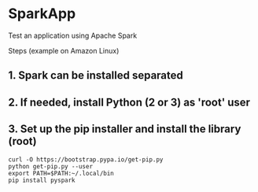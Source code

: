 # SparkApp

Test an application using Apache Spark

Steps (example on Amazon Linux)

## 1. Spark can be installed separated

## 2. If needed, install Python (2 or 3) as 'root' user

## 3. Set up the pip installer and install the library (root)

```
curl -O https://bootstrap.pypa.io/get-pip.py
python get-pip.py --user
export PATH=$PATH:~/.local/bin
pip install pyspark

